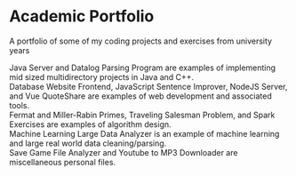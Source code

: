 # Academic Portfolio
A portfolio of some of my coding projects and exercises from university years  
  
Java Server and Datalog Parsing Program are examples of implementing mid sized multidirectory projects in Java and C++.  
Database Website Frontend, JavaScript Sentence Improver, NodeJS Server, and Vue QuoteShare are examples of web development and associated tools.  
Fermat and Miller-Rabin Primes, Traveling Salesman Problem, and Spark Exercises are examples of algorithm design.  
Machine Learning Large Data Analyzer is an example of machine learning and large real world data cleaning/parsing.  
Save Game File Analyzer and Youtube to MP3 Downloader are miscellaneous personal files.  
  
